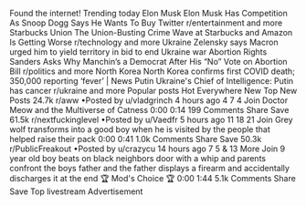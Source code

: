 Found the internet!
Trending today
Elon Musk
Elon Musk Has Competition As Snoop Dogg Says He Wants To Buy Twitter
r/entertainment and more
Starbucks Union
The Union-Busting Crime Wave at Starbucks and Amazon Is Getting Worse
r/technology and more
Ukraine
Zelensky says Macron urged him to yield territory in bid to end Ukraine war
Abortion Rights
Sanders Asks Why Manchin’s a Democrat After His “No” Vote on Abortion Bill
r/politics and more
North Korea
North Korea confirms first COVID death; 350,000 reporting ‘fever’ | News
Putin
Ukraine's Chief of Intelligence: Putin has cancer
r/ukraine and more
Popular posts
Hot
Everywhere
New
Top
New Posts
24.7k
r/aww
•Posted by
u/vladgrinch
4 hours ago
4
7
4
Join
Doctor Meow and the Multiverse of Catness
0:00
0:14
199 Comments
Share
Save
61.5k
r/nextfuckinglevel
•Posted by
u/Vaedfr
5 hours ago
11
18
21
Join
Grey wolf transforms into a good boy when he is visited by the people that helped raise their pack
0:00
0:41
1.0k Comments
Share
Save
50.3k
r/PublicFreakout
•Posted by
u/crazycu
14 hours ago
7
5
& 13 More
Join
9 year old boy beats on black neighbors door with a whip and parents confront the boys father and the father displays a firearm and accidentally discharges it at the end
🏆 Mod's Choice 🏆
0:00
1:44
5.1k Comments
Share
Save
Top livestream
Advertisement